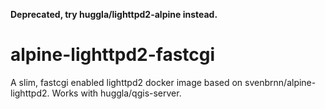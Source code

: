 **Deprecated, try huggla/lighttpd2-alpine instead.**

# alpine-lighttpd2-fastcgi
A slim, fastcgi enabled lighttpd2 docker image based on svenbrnn/alpine-lighttpd2. Works with huggla/qgis-server.
